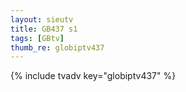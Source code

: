 ```yaml
--- 
layout: sieutv
title: GB437 s1
tags: [GBtv]
thumb_re: globiptv437
---
```

{% include tvadv key="globiptv437" %} 

